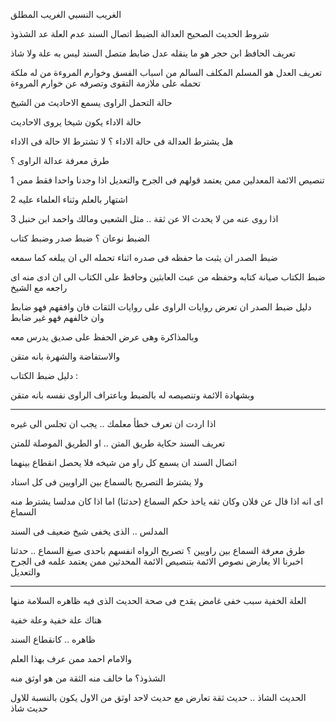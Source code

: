 الغريب النسبي 
الغريب المطلق 


شروط الحديث الصحيح
العدالة 
الضبط 
اتصال السند 
عدم العلة 
عد الشذوذ

تعريف الحافظ ابن حجر 
هو ما ينقله عدل ضابط متصل السند ليس به علة ولا شاذ

تعريف العدل
هو المسلم المكلف السالم من اسباب الفسق وخوارم المروءة 
من له ملكة تحمله على ملازمة التقوى وتصرفه عن خوارم المروءة 

حالة التحمل 
الراوى يسمع الاحاديث من الشيخ 

حالة الاداء 
يكون شيخا يروى الاحاديث 

هل يشترط العدالة فى حالة الاداء ؟ 
لا تشترط الا حالة فى الاداء

طرق معرفة عدالة الراوى ؟ 

1 تنصيص الائمة المعدلين ممن يعتمد قولهم فى الجرح والتعديل
اذا وجدنا واحدا فقط ممن 

2 اشتهار بالعلم وثناء العلماء عليه 

3 اذا روى عنه من لا يحدث الا عن ثقة .. مثل الشعبي ومالك واحمد ابن حنبل  

الضبط نوعان ؟ 
ضبط صدر وضبط كتاب 

ضبط الصدر
ان يثبت ما حفظه فى صدره اثناء تحمله الى ان يبلغه كما سمعه 

ضبط الكتاب 
صيانة كتابه وحفظه من عبث العابثين وحافظ على الكتاب الى ان ادى منه 
اى راجعه مع الشيخ 

دليل ضبط الصدر
ان تعرض روايات الراوى على روايات الثقات فان وافقهم فهو ضابط وان خالفهم فهو غير ضابط

وبالمذاكرة 
وهى عرض الحفظ على صديق يدرس معه 

والاستفاضة والشهرة بانه متقن 

دليل ضبط الكتاب :

وبشهادة الائمة وتنصيصه له بالضبط 
وباعتراف الراوى نفسه بانه متقن 



----

اذا اردت ان تعرف خطأ معلمك .. يجب ان تجلس الى غيره 

تعريف السند 
حكاية طريق المتن .. او الطريق الموصلة للمتن 

اتصال السند 
ان يسمع كل راو من شيخه فلا يحصل انقطاع بينهما 

ولا يشترط التصريح بالسماع بين الراويين فى كل اسناد

اى انه اذا قال عن فلان وكان ثقه ياخذ حكم السماع (حدثنا)
اما اذا كان مدلسا يشترط منه السماع 

المدلس .. الذى يخفى شيخ ضعيف فى السند 

طرق معرفة السماع بين راويين ؟
تصريح الرواه انفسهم باحدى صيغ السماع .. حدثنا اخبرنا
الا يعارض نصوص الائمة 
بتنصيص الائمة المحدثين ممن يعتمد علمه فى الجرح والتعديل

---

العلة الخفية
سبب خفى غامض يقدح فى صحة الحديث الذى فيه ظاهره السلامة منها 

هناك علة خفية وعلة خفية 

ظاهره .. كانقطاع السند 

والامام احمد ممن عرف بهذا العلم 

الشذوذ؟
ما خالف منه الثقة من هو اوثق منه 

الحديث الشاذ .. حديث ثقة تعارض مع حديث لاحد اوثق من الاول يكون بالنسبة للاول حديث شاذ 




